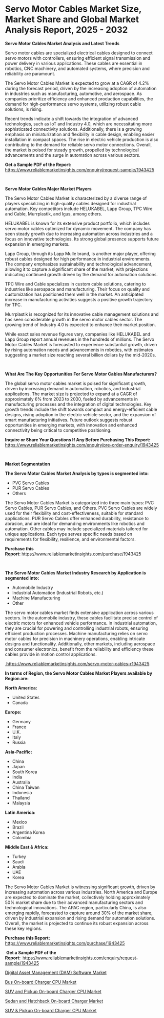 <p><h1>Servo Motor Cables Market Size, Market Share and Global Market Analysis Report, 2025 - 2032</h1></p><p><strong>Servo Motor Cables Market Analysis and Latest Trends</strong></p>
<p><p>Servo motor cables are specialized electrical cables designed to connect servo motors with controllers, ensuring efficient signal transmission and power delivery in various applications. These cables are essential in robotics, CNC machinery, and automated systems, where precision and reliability are paramount.</p><p>The Servo Motor Cables Market is expected to grow at a CAGR of 4.2% during the forecast period, driven by the increasing adoption of automation in industries such as manufacturing, automotive, and aerospace. As companies prioritize efficiency and enhanced production capabilities, the demand for high-performance servo systems, utilizing robust cable solutions, is rising.</p><p>Recent trends indicate a shift towards the integration of advanced technologies, such as IoT and Industry 4.0, which are necessitating more sophisticated connectivity solutions. Additionally, there is a growing emphasis on miniaturization and flexibility in cable design, enabling easier installation in compact spaces. The rise in electric vehicle production is also contributing to the demand for reliable servo motor connections. Overall, the market is poised for steady growth, propelled by technological advancements and the surge in automation across various sectors.</p></p>
<p><strong>Get a Sample PDF of the Report:&nbsp;</strong> <a href="https://www.reliablemarketinsights.com/enquiry/request-sample/1943425?utm_campaign=2012&utm_medium=2&utm_source=Github&utm_content=ia&utm_term=30012025&utm_id=servo-motor-cables">https://www.reliablemarketinsights.com/enquiry/request-sample/1943425</a></p>
<p>&nbsp;</p>
<p><strong>Servo Motor Cables Major Market Players</strong></p>
<p><p>The Servo Motor Cables Market is characterized by a diverse range of players specializing in high-quality cables designed for industrial automation. Key competitors include HELUKABEL, Lapp Group, TPC Wire and Cable, Murrplastik, and Igus, among others.</p><p>HELUKABEL is known for its extensive product portfolio, which includes servo motor cables optimized for dynamic movement. The company has seen steady growth due to increasing automation across industries and a focus on innovative technologies. Its strong global presence supports future expansion in emerging markets.</p><p>Lapp Group, through its Lapp Mulle brand, is another major player, offering robust cables designed for high performance in industrial environments. The company emphasizes sustainability and technological advancement, allowing it to capture a significant share of the market, with projections indicating continued growth driven by the demand for automation solutions.</p><p>TPC Wire and Cable specializes in custom cable solutions, catering to industries like aerospace and manufacturing. Their focus on quality and customization has positioned them well in the market. An anticipated increase in manufacturing activities suggests a positive growth trajectory for TPC.</p><p>Murrplastik is recognized for its innovative cable management solutions and has seen considerable growth in the servo motor cables sector. The growing trend of Industry 4.0 is expected to enhance their market position.</p><p>While exact sales revenue figures vary, companies like HELUKABEL and Lapp Group report annual revenues in the hundreds of millions. The Servo Motor Cables Market is forecasted to experience substantial growth, driven by rising automation needs and advancements in robotics, with estimates suggesting a market size reaching several billion dollars by the mid-2020s.</p></p>
<p>&nbsp;</p>
<p><strong>What Are The Key Opportunities For Servo Motor Cables Manufacturers?</strong></p>
<p><p>The global servo motor cables market is poised for significant growth, driven by increasing demand in automation, robotics, and industrial applications. The market size is projected to expand at a CAGR of approximately 6% from 2023 to 2030, fueled by advancements in manufacturing processes and the integration of digital technologies. Key growth trends include the shift towards compact and energy-efficient cable designs, rising adoption in the electric vehicle sector, and the expansion of smart manufacturing initiatives. Future outlook suggests robust opportunities in emerging markets, with innovation and enhanced connectivity being critical to competitive positioning.</p></p>
<p><strong>Inquire or Share Your Questions If Any Before Purchasing This Report:</strong> <a href="https://www.reliablemarketinsights.com/enquiry/pre-order-enquiry/1943425?utm_campaign=2012&utm_medium=2&utm_source=Github&utm_content=ia&utm_term=30012025&utm_id=servo-motor-cables">https://www.reliablemarketinsights.com/enquiry/pre-order-enquiry/1943425</a></p>
<p>&nbsp;</p>
<p><strong>Market Segmentation</strong></p>
<p><strong>The Servo Motor Cables Market Analysis by types is segmented into:</strong></p>
<p><ul><li>PVC Servo Cables</li><li>PUR Servo Cables</li><li>Others</li></ul></p>
<p><p>The Servo Motor Cables Market is categorized into three main types: PVC Servo Cables, PUR Servo Cables, and Others. PVC Servo Cables are widely used for their flexibility and cost-effectiveness, suitable for standard applications. PUR Servo Cables offer enhanced durability, resistance to abrasion, and are ideal for demanding environments like robotics and automation. Other cables may include specialized materials tailored for unique applications. Each type serves specific needs based on requirements for flexibility, resilience, and environmental factors.</p></p>
<p><strong>Purchase this Report:&nbsp;</strong><a href="https://www.reliablemarketinsights.com/purchase/1943425?utm_campaign=2012&utm_medium=2&utm_source=Github&utm_content=ia&utm_term=30012025&utm_id=servo-motor-cables">https://www.reliablemarketinsights.com/purchase/1943425</a></p>
<p>&nbsp;</p>
<p><strong>The Servo Motor Cables Market Industry Research by Application is segmented into:</strong></p>
<p><ul><li>Automobile Industry</li><li>Industrial Automation (Industrial Robots, etc.)</li><li>Machine Manufacturing</li><li>Other</li></ul></p>
<p><p>The servo motor cables market finds extensive application across various sectors. In the automobile industry, these cables facilitate precise control of electric motors for enhanced vehicle performance. In industrial automation, they are crucial for powering and controlling industrial robots, ensuring efficient production processes. Machine manufacturing relies on servo motor cables for precision in machinery operations, enabling intricate designs and functionality. Additionally, other markets, including aerospace and consumer electronics, benefit from the reliability and efficiency these cables provide in motion control applications.</p></p>
<p><a href="https://www.reliablemarketinsights.com/servo-motor-cables-r1943425?utm_campaign=2012&utm_medium=2&utm_source=Github&utm_content=ia&utm_term=30012025&utm_id=servo-motor-cables">&nbsp;https://www.reliablemarketinsights.com/servo-motor-cables-r1943425</a></p>
<p><strong>In terms of Region, the Servo Motor Cables Market Players available by Region are:</strong></p>
<p>
    <p> <strong> North America: </strong>
        <ul>
            <li>United States</li>
            <li>Canada</li>
        </ul>
        </p> 
    <p> <strong> Europe: </strong>
        <ul>
            <li>Germany</li>
            <li>France</li>
            <li>U.K.</li>
            <li>Italy</li>
            <li>Russia</li>
        </ul>
        </p> 
    <p> <strong> Asia-Pacific: </strong>
        <ul>
            <li>China</li>
            <li>Japan</li>
            <li>South Korea</li>
            <li>India</li>
            <li>Australia</li>
            <li>China Taiwan</li>
            <li>Indonesia</li>
            <li>Thailand</li>
            <li>Malaysia</li>
        </ul>
        </p> 
    <p> <strong> Latin America: </strong>
        <ul>
            <li>Mexico</li>
            <li>Brazil</li>
            <li>Argentina Korea</li>
            <li>Colombia</li>
        </ul>
        </p> 
    <p> <strong> Middle East & Africa: </strong>
        <ul>
            <li>Turkey</li>
            <li>Saudi</li>
            <li>Arabia</li>
            <li>UAE</li>
            <li>Korea</li>
        </ul>
    </p>
    </p>
<p><p>The Servo Motor Cables Market is witnessing significant growth, driven by increasing automation across various industries. North America and Europe are expected to dominate the market, collectively holding approximately 50% market share due to their advanced manufacturing sectors and technological innovations. The APAC region, particularly China, is also emerging rapidly, forecasted to capture around 30% of the market share, driven by industrial expansion and rising demand for automation solutions. Overall, the market is projected to continue its robust expansion across these key regions.</p></p>
<p><strong>Purchase this Report: </strong><a href="https://www.reliablemarketinsights.com/purchase/1943425?utm_campaign=2012&utm_medium=2&utm_source=Github&utm_content=ia&utm_term=30012025&utm_id=servo-motor-cables">https://www.reliablemarketinsights.com/purchase/1943425</a></p>
<p>&nbsp;<strong>Get a Sample PDF of the Report:&nbsp;&nbsp;</strong><a href="https://www.reliablemarketinsights.com/enquiry/request-sample/1943425?utm_campaign=2012&utm_medium=2&utm_source=Github&utm_content=ia&utm_term=30012025&utm_id=servo-motor-cables">https://www.reliablemarketinsights.com/enquiry/request-sample/1943425</a></p>
<p><strong></strong></p>
<p><p><a href="https://www.linkedin.com/pulse/report-global-digital-asset-management-dam-software-size-2uduc?utm_campaign=2012&utm_medium=2&utm_source=Github&utm_content=ia&utm_term=30012025&utm_id=servo-motor-cables">Digital Asset Management (DAM) Software Market</a></p><p><a href="https://www.linkedin.com/pulse/bus-on-board-charger-cpu-market-analysis-forecast-84-cagr-kjbnf?utm_campaign=2012&utm_medium=2&utm_source=Github&utm_content=ia&utm_term=30012025&utm_id=servo-motor-cables">Bus On-board Charger CPU Market</a></p><p><a href="https://www.linkedin.com/pulse/suv-pickup-on-board-charger-cpu-market-report-driving-growth-p1tff?utm_campaign=2012&utm_medium=2&utm_source=Github&utm_content=ia&utm_term=30012025&utm_id=servo-motor-cables">SUV and Pickup On-board Charger CPU Market</a></p><p><a href="https://www.linkedin.com/pulse/sedan-hatchback-on-board-charger-market-analysis-size-share-wyc4c?utm_campaign=2012&utm_medium=2&utm_source=Github&utm_content=ia&utm_term=30012025&utm_id=servo-motor-cables">Sedan and Hatchback On-board Charger Market</a></p><p><a href="https://www.linkedin.com/pulse/in-depth-suv-pickup-on-board-charger-cpu-market-analysis-dbanc?utm_campaign=2012&utm_medium=2&utm_source=Github&utm_content=ia&utm_term=30012025&utm_id=servo-motor-cables">SUV & Pickup On-board Charger CPU Market</a></p></p>